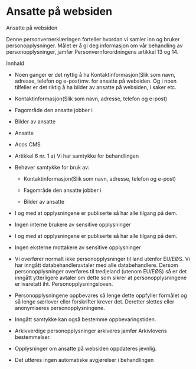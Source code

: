 # Ansatte på websiden

Ansatte på websiden

  

Denne personvernerklæringen forteller hvordan vi samler inn og bruker personopplysninger. Målet er å gi deg informasjon om vår behandling av personopplysninger, jamfør Personvernforordningens artikkel 13 og 14.

  

Innhald

*   Noen ganger er det nyttig å ha Kontaktinformasjon(Slik som navn, adresse, telefon og e-post)mv. for ansatte på websiden. Og i noen tilfeller er det riktig å ha bilder av ansatte på websiden, i saker etc.  
    
*   Kontaktinformasjon(Slik som navn, adresse, telefon og e-post)  
    
*   Fagområde den ansatte jobber i  
    
*   Bilder av ansatte  
    
*   Ansatte  
    
*   Acos CMS  
    
*   Artikkel 6 nr. 1 a) Vi har samtykke for behandlingen  
    
*   Behøver samtykke for bruk av:  
    
    *   Kontaktinformasjon(Slik som navn, adresse, telefon og e-post)
    
    *   Fagområde den ansatte jobber i
    
    *   Bilder av ansatte
    
*   I og med at opplysningene er publiserte så har alle tilgang på dem.  
    
*   Ingen interne brukere av sensitive opplysninger  
    
*   I og med at opplysningene er publiserte så har alle tilgang på dem.  
    
*   Ingen eksterne mottakere av sensitive opplysninger  
    
*   Vi overfører normalt ikke personopplysninger til land utenfor EU/EØS. Vi har inngått databehandleravtaler med alle databehandlere. Dersom personopplysninger overføres til tredjeland (utenom EU/EØS) så er det inngått ytterligere avtaler om dette som sikrer at personopplysningene er ivaretatt iht. Personopplysningsloven.  
    
*   Personopplysningene oppbevares så lenge dette oppfyller formålet og så lenge særlover eller forskrifter krever det. Deretter slettes eller anonymiseres personopplysningene.  
    
*   Inngått samtykke kan også bestemme oppbevaringstiden.  
    
*   Arkivverdige personopplysninger arkiveres jamfør Arkivlovens bestemmelser.  
    
*   Opplysninger om ansatte på websiden oppdateres jevnlig.  
    
*   Det utføres ingen automatiske avgjørelser i behandlingen